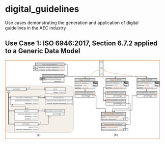 # digital_guidelines
Use cases demonstrating the generation and application of digital guidelines in the AEC industry

## Use Case 1: ISO 6946:2017, Section 6.7.2 applied to a Generic Data Model

![Class and Object Diagrams](/UC1_01b.png)
